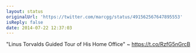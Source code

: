 ```yaml
---
layout: status
originalUrl: 'https://twitter.com/marcgg/status/491562567647895553'
isReply: false
date: 2014-07-22 12:37:03
---
```


"Linus Torvalds Guided Tour of His Home Office" ~ https://t.co/RzfG5nGrcB
